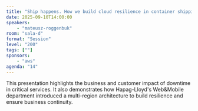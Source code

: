```yaml
---
title: "Ship happens. How we build cloud resilience in container shipping company"
date: 2025-09-10T14:00:00
speakers:
    - "mateusz-roggenbuk"
room: "sala-d"
format: "Session" 
level: "200"
tags: [""]
sponsors: 
    - "aws"
agenda: "14"
---
```


This presentation highlights the business and customer impact of downtime in critical services. It also demonstrates how Hapag-Lloyd's Web&Mobile department introduced a multi-region architecture to build resilience and ensure business continuity.
